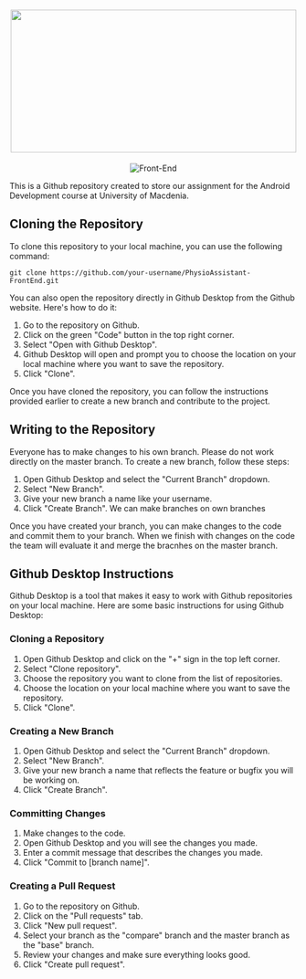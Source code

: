 <h1 align="center">
  <img src="https://user-images.githubusercontent.com/77233507/236688721-4d6af24e-d128-448d-90fa-198ef66e5f3d.png" width="500" height="250" />
</h1>

<p align="center">
  <img src="https://img.shields.io/badge/Back--End-blue" alt="Front-End" />
</p>

This is a Github repository created to store our assignment for the Android Development course at University of Macdenia.

## Cloning the Repository

To clone this repository to your local machine, you can use the following command:

```
git clone https://github.com/your-username/PhysioAssistant-FrontEnd.git
```

You can also open the repository directly in Github Desktop from the Github website. Here's how to do it:
1. Go to the repository on Github.
2. Click on the green "Code" button in the top right corner.
3. Select "Open with Github Desktop".
4. Github Desktop will open and prompt you to choose the location on your local machine where you want to save the repository.
5. Click "Clone".

Once you have cloned the repository, you can follow the instructions provided earlier to create a new branch and contribute to the project.

## Writing to the Repository
Everyone has to make changes to his own branch. Please do not work directly on the master branch.
To create a new branch, follow these steps:

1. Open Github Desktop and select the "Current Branch" dropdown.
2. Select "New Branch".
3. Give your new branch a name like your username.
4. Click "Create Branch".
We can make branches on own branches

Once you have created your branch, you can make changes to the code and commit them to your branch.
When we finish with changes on the code the team will evaluate it and merge the bracnhes on the master branch.

## Github Desktop Instructions

Github Desktop is a tool that makes it easy to work with Github repositories on your local machine. Here are some basic instructions for using Github Desktop:

### Cloning a Repository

1. Open Github Desktop and click on the "+" sign in the top left corner.
2. Select "Clone repository".
3. Choose the repository you want to clone from the list of repositories.
4. Choose the location on your local machine where you want to save the repository.
5. Click "Clone".

### Creating a New Branch

1. Open Github Desktop and select the "Current Branch" dropdown.
2. Select "New Branch".
3. Give your new branch a name that reflects the feature or bugfix you will be working on.
4. Click "Create Branch".

### Committing Changes

1. Make changes to the code.
2. Open Github Desktop and you will see the changes you made.
3. Enter a commit message that describes the changes you made.
4. Click "Commit to [branch name]".

### Creating a Pull Request

1. Go to the repository on Github.
2. Click on the "Pull requests" tab.
3. Click "New pull request".
4. Select your branch as the "compare" branch and the master branch as the "base" branch.
5. Review your changes and make sure everything looks good.
6. Click "Create pull request".
